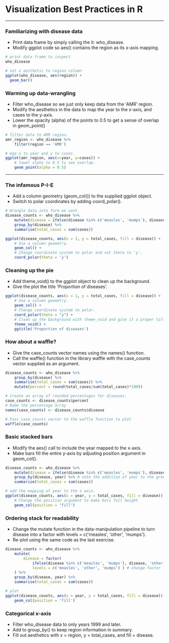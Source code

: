 # Visualization Best Practices in R
---
### Familiarizing with disease data
* Print data frame by simply calling the it: who_disease.
* Modify ggplot code so aes() contains the region as its x-axis mapping.
```r
# print data frame to inspect
who_disease

# set x aesthetic to region column
ggplot(who_disease, aes(region)) +
  geom_bar()
```
### Warming up data-wrangling
* Filter who_disease so we just only keep data from the 'AMR' region.
* Modify the aesthetics in the data to map the year to the x-axis, and cases to the y-axis.
* Lower the opacity (alpha) of the points to 0.5 to get a sense of overlap in geom_point()
```r
# filter data to AMR region. 
amr_region <- who_disease %>%
    filter(region == 'AMR')

# map x to year and y to cases. 
ggplot(amr_region, aes(x=year, y=cases)) + 
	# lower alpha to 0.5 to see overlap.   
  	geom_point(alpha = 0.5)
```
---
### The infamous P-I-E
* Add a column geometry (geom_col()) to the supplied ggplot object.
* Switch to polar coordinates by adding coord_polar().
```r
# Wrangle data into form we want. 
disease_counts <- who_disease %>%
	mutate(disease = ifelse(disease %in% c('measles', 'mumps'), disease, 'other')) %>%
	group_by(disease) %>%
	summarise(total_cases = sum(cases))

ggplot(disease_counts, aes(x = 1, y = total_cases, fill = disease)) +
	# Use a column geometry.
	geom_col() +
	# Change coordinate system to polar and set theta to 'y'.
	coord_polar(theta = 'y')
```
### Cleaning up the pie
* Add theme_void() to the ggplot object to clean up the background.
* Give the plot the title 'Proportion of diseases'.
```r
ggplot(disease_counts, aes(x = 1, y = total_cases, fill = disease)) +
	# Use a column geometry.
	geom_col() +
	# Change coordinate system to polar.
	coord_polar(theta = "y") +
	# Clean up the background with theme_void and give it a proper title with ggtitle.
	theme_void() +
	ggtitle('Proportion of diseases')
```
### How about a waffle?
* Give the case_counts vector names using the names() function.
* Call the waffle() function in the library waffle with the case_counts vector supplied as an argument.
```r
disease_counts <- who_disease %>%
	group_by(disease) %>%
	summarise(total_cases = sum(cases)) %>% 
	mutate(percent = round(total_cases/sum(total_cases)*100))

# Create an array of rounded percentages for diseases.
case_counts <- disease_counts$percent
# Name the percentage array
names(case_counts) <- disease_counts$disease

# Pass case_counts vector to the waffle function to plot
waffle(case_counts)
```
### Basic stacked bars
* Modify the aes() call to include the year mapped to the x-axis.
* Make bars fill the entire y-axis by adjusting position argument in geom_col().
```r
disease_counts <- who_disease %>%
	mutate(disease = ifelse(disease %in% c('measles', 'mumps'), disease, 'other')) %>%
	group_by(disease, year) %>% # note the addition of year to the grouping.
	summarise(total_cases = sum(cases))

# add the mapping of year to the x axis. 
ggplot(disease_counts, aes(x = year, y = total_cases, fill = disease)) +
	# Change the position argument to make bars full height
	geom_col(position = "fill")
```
### Ordering stack for readability
* Change the mutate function in the data-manipulation pipeline to turn disease into a factor with levels = c('measles', 'other', 'mumps').
* Re-plot using the same code as the last exercise.
```r
disease_counts <- who_disease %>%
	mutate(
		disease = factor(
			ifelse(disease %in% c('measles', 'mumps'), disease, 'other') ,
			levels = c('measles', 'other', 'mumps') ) # change factor levels to desired ordering
	) %>%
	group_by(disease, year) %>%
	summarise(total_cases = sum(cases)) 

# plot
ggplot(disease_counts, aes(x = year, y = total_cases, fill = disease)) +
	geom_col(position = 'fill')
```
### Categorical x-axis
* Filter who_disease data to only years 1999 and later.
* Add to group_by() to keep region information in summary.
* Fill out aesthetics with x = region, y = total_cases, and fill = disease.
